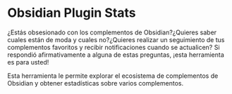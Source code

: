 # Obsidian Plugin Stats
¿Estás obsesionado con los complementos de Obsidian?¿Quieres saber cuales están de moda y cuales no?¿Quieres realizar un seguimiento de tus complementos favoritos y recibir notificaciones cuando se actualicen? Si respondió afirmativamente a alguna de estas preguntas, ¡esta herramienta es para usted!

Esta herramienta le permite explorar el ecosistema de complementos de Obsidian y obtener estadísticas sobre varios complementos. 